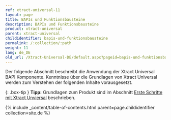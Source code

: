```yaml
---
ref: xtract-universal-11
layout: page
title: BAPIs und Funktionsbausteine
description: BAPIs und Funktionsbausteine
product: xtract-universal
parent: xtract-universal
childidentifier: bapis-und-funktionsbausteine
permalink: /:collection/:path
weight: 11
lang: de_DE
old_url: /Xtract-Universal-DE/default.aspx?pageid=bapis-und-funktionsbausteine
---
```

Der folgende Abschnitt beschreibt die Anwendung der  Xtract Universal BAPI Komponente. Kenntnisse über die Grundlagen von Xtract Universal werden zum Verstehen der folgenden Inhalte vorausgesetzt.

{: .box-tip }
**Tipp:** Grundlagen zum Produkt sind im Abschnitt [Erste Schritte mit Xtract Unviersal](./erste-schritte-mit-xu) beschrieben.

{% include _content/table-of-contents.html parent=page.childidentifier collection=site.de %}
